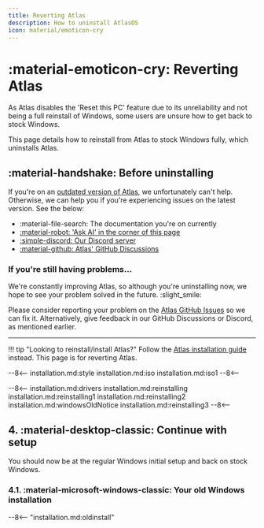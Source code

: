 ```yaml
---
title: Reverting Atlas
description: How to uninstall AtlasOS
icon: material/emoticon-cry
---
```


# :material-emoticon-cry: Reverting Atlas

As Atlas disables the 'Reset this PC' feature due to its unreliability and not being a full reinstall of Windows, some users are unsure how to get back to stock Windows.

This page details how to reinstall from Atlas to stock Windows fully, which uninstalls Atlas.

## :material-handshake: Before uninstalling

If you're on an [outdated version of Atlas](https://github.com/Atlas-OS/Atlas/releases), we unfortunately can't help. Otherwise, we can help you if you're experiencing issues on the latest version. See the below:

- :material-file-search: The documentation you're on currently
- <a onclick="clickKapaAi();" href="javascript:void(0)">
    :material-robot: 'Ask AI' in the corner of this page
  </a>
- [:simple-discord: Our Discord server](https://discord.atlasos.net)
- [:material-github: Atlas' GitHub Discussions](https://github.com/Atlas-OS/Atlas/discussions)

### If you're still having problems...

We're constantly improving Atlas, so although you're uninstalling now, we hope to see your problem solved in the future. :slight_smile:

Please consider reporting your problem on the [Atlas GitHub Issues](https://github.com/Atlas-OS/Atlas/issues) so we can fix it.
Alternatively, give feedback in our GitHub Discussions or Discord, as mentioned earlier.

---

!!! tip "Looking to reinstall/install Atlas?"
    Follow the [Atlas installation guide](installation.md) instead. This page is for reverting Atlas.

--8<--
installation.md:style
installation.md:iso
installation.md:iso1
--8<--

--8<--
installation.md:drivers
installation.md:reinstalling
installation.md:reinstalling1
installation.md:reinstalling2
            installation.md:windowsOldNotice
installation.md:reinstalling3
--8<--

## **4.** :material-desktop-classic: Continue with setup

You should now be at the regular Windows initial setup and back on stock Windows.

### **4.1.** :material-microsoft-windows-classic: Your old Windows installation
--8<-- "installation.md:oldinstall"